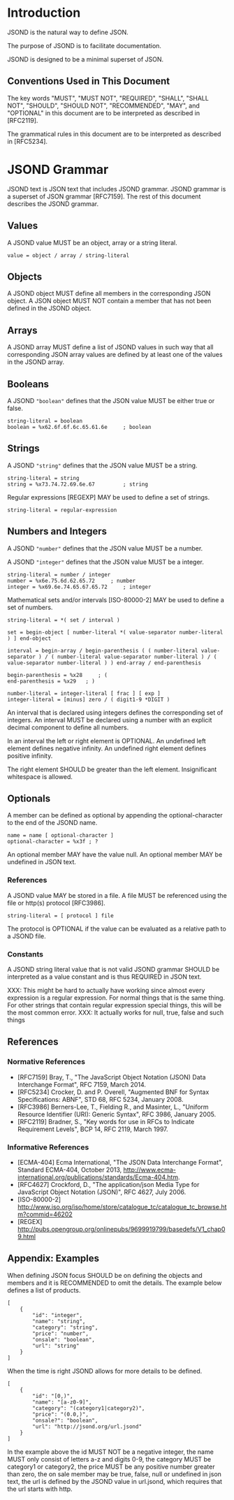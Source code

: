 # Introduction

JSOND is the natural way to define JSON.

The purpose of JSOND is to facilitate documentation.

JSOND is designed to be a minimal superset of JSON.

## Conventions Used in This Document

The key words "MUST", "MUST NOT", "REQUIRED", "SHALL", "SHALL NOT", "SHOULD", "SHOULD NOT", "RECOMMENDED", "MAY", and "OPTIONAL" in this document are to be interpreted as described in [RFC2119].

The grammatical rules in this document are to be interpreted as described in [RFC5234].

# JSOND Grammar

JSOND text is JSON text that includes JSOND grammar. JSOND grammar is a superset of JSON grammar [RFC7159]. The rest of this document describes the JSOND grammar.

## Values

A JSOND value MUST be an object, array or a string literal.

	value = object / array / string-literal

## Objects

A JSOND object MUST define all members in the corresponding JSON object. A JSON object MUST NOT contain a member that has not been defined in the JSOND object.

## Arrays

A JSOND array MUST define a list of JSOND values in such way that all corresponding JSON array values are defined by at least one of the values in the JSOND array.

## Booleans

A JSOND `"boolean"` defines that the JSON value MUST be either true or false.

	string-literal = boolean
	boolean = %x62.6f.6f.6c.65.61.6e	 ; boolean

## Strings

A JSOND `"string"` defines that the JSON value MUST be a string.

	string-literal = string
	string = %x73.74.72.69.6e.67	     ; string

Regular expressions [REGEXP] MAY be used to define a set of strings.

	string-literal = regular-expression

## Numbers and Integers

A JSOND `"number"` defines that the JSON value MUST be a number.

A JSOND `"integer"` defines that the JSON value MUST be a integer.

	string-literal = number / integer
	number = %x6e.75.6d.62.65.72     ; number
	integer = %x69.6e.74.65.67.65.72	 ; integer

Mathematical sets and/or intervals [ISO-80000-2] MAY be used to define a set of numbers.

	string-literal = *( set / interval )

	set = begin-object [ number-literal *( value-separator number-literal ) ] end-object

	interval = begin-array / begin-parenthesis ( ( number-literal value-separator ) / ( number-literal value-separator number-literal ) / ( value-separator number-literal ) ) end-array / end-parenthesis

	begin-parenthesis = %x28	 ; (
	end-parenthesis = %x29   ; )

	number-literal = integer-literal [ frac ] [ exp ]
	integer-literal = [minus] zero / ( digit1-9 *DIGIT )

An interval that is declared using integers defines the corresponding set of integers. An interval MUST be declared using a number with an explicit decimal component to define all numbers.

In an interval the left or right element is OPTIONAL. An undefined left element defines negative infinity. An undefined right element defines positive infinity.

The right element SHOULD be greater than the left element. Insignificant whitespace is allowed.

## Optionals

A member can be defined as optional by appending the optional-character to the end of the JSOND name.

	name = name [ optional-character ]
	optional-character = %x3f ; ?

An optional member MAY have the value null. An optional member MAY be undefined in JSON text.

### References

A JSOND value MAY be stored in a file. A file MUST be referenced using the file or http(s) protocol [RFC3986].

	string-literal = [ protocol ] file

The protocol is OPTIONAL if the value can be evaluated as a relative path to a JSOND file.

### Constants

A JSOND string literal value that is not valid JSOND grammar SHOULD be interpreted as a value constant and is thus REQUIRED in JSON text.

XXX: This might be hard to actually have working since almost every expression is a regular expression. For normal things that is the same thing. For other strings that contain regular expression special things, this will be the most common error.
XXX: It actually works for null, true, false and such things

## References

### Normative References

- [RFC7159]  Bray, T., "The JavaScript Object Notation (JSON) Data Interchange Format", RFC 7159, March 2014.
- [RFC5234]  Crocker, D. and P. Overell, "Augmented BNF for Syntax Specifications: ABNF", STD 68, RFC 5234, January 2008.
- [RFC3986]  Berners-Lee, T., Fielding R., and Masinter, L., "Uniform Resource Identifier (URI): Generic Syntax", RFC 3986, January 2005.
- [RFC2119]  Bradner, S., "Key words for use in RFCs to Indicate Requirement Levels", BCP 14, RFC 2119, March 1997.

### Informative References

- [ECMA-404]  Ecma International, "The JSON Data Interchange Format", Standard ECMA-404, October 2013, <http://www.ecma-international.org/publications/standards/Ecma-404.htm>.
- [RFC4627]  Crockford, D., "The application/json Media Type for JavaScript Object Notation (JSON)", RFC 4627, July 2006.
- [ISO-80000-2] http://www.iso.org/iso/home/store/catalogue_tc/catalogue_tc_browse.htm?commid=46202
- [REGEX] http://pubs.opengroup.org/onlinepubs/9699919799/basedefs/V1_chap09.html

## Appendix: Examples

When defining JSON focus SHOULD be on defining the objects and members and it is RECOMMENDED to omit the details. The example below defines a list of products.

```
[
	{
		"id": "integer",
		"name": "string",
		"category": "string",
		"price": "number",
		"onsale": "boolean",
		"url": "string"
	}
]
```

When the time is right JSOND allows for more details to be defined.

```
[
	{
		"id": "[0,)",
		"name": "[a-z0-9]",
		"category": "(category1|category2)",
		"price": "(0.0,)",
		"onsale?": "boolean",
		"url": "http://jsond.org/url.jsond"
	}
]
```

In the example above the id MUST NOT be a negative integer, the name MUST only consist of letters a-z and digits 0-9, the category MUST be category1 or category2, the price MUST be any positive number greater than zero, the on sale member may be true, false, null or undefined in json text, the url is defined by the JSOND value in url.jsond, which requires that the url starts with http.


